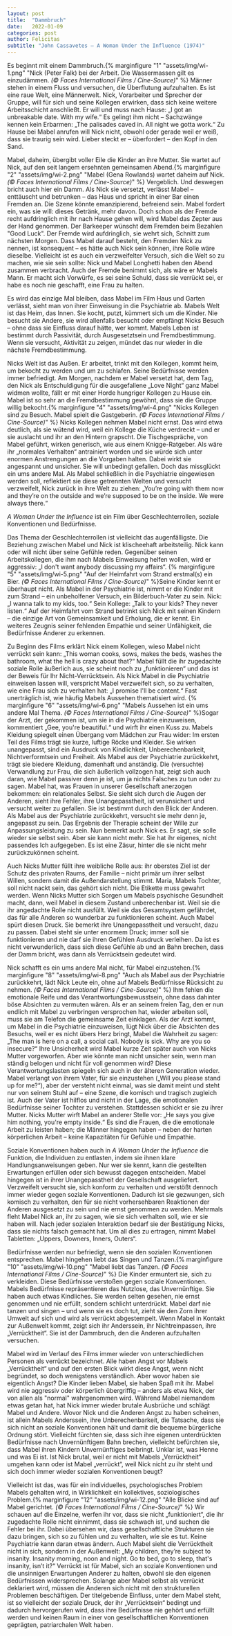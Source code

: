 ```yaml
---
layout: post
title:  "Dammbruch"
date:   2022-01-09
categories: post
author: Felicitas
subtitle: "John Cassavetes — A Woman Under the Influence (1974)"
---
```

 
Es beginnt mit einem Dammbruch.{% marginfigure "1" "assets/img/wi-1.png" "Nick (Peter Falk) bei der Arbeit. Die Wassermassen gilt es einzudämmen. *(©  Faces International Films / Cine-Source)*" %} Männer stehen in einem Fluss und versuchen, die Überflutung aufzuhalten. Es ist eine raue Welt, eine Männerwelt. Nick, Vorarbeiter und Sprecher der Gruppe, will für sich und seine Kollegen erwirken, dass sich keine weitere Arbeitsschicht anschließt. Er will und muss nach Hause: „I got an unbreakable date. With my wife.“ Es gelingt ihm nicht – Sachzwänge kennen kein Erbarmen: „The palisades caved in. All night we gotta work.“ Zu Hause bei Mabel anrufen will Nick nicht, obwohl oder gerade weil er weiß, dass sie traurig sein wird. Lieber steckt er – überfordert – den Kopf in den Sand.

Mabel, daheim, übergibt voller Eile die Kinder an ihre Mutter. Sie wartet auf Nick, auf den seit langem ersehnten gemeinsamen Abend.{% marginfigure "2" "assets/img/wi-2.png" "Mabel (Gena Rowlands) wartet daheim auf Nick. *(©  Faces International Films / Cine-Source)*" %} Vergeblich. Und deswegen bricht auch hier ein Damm. Als Nick sie versetzt, verlässt Mabel – enttäuscht und betrunken – das Haus und spricht in einer Bar einen Fremden an. Die Szene könnte emanzipierend, befreiend sein. Mabel fordert ein, was sie will: dieses Getränk, mehr davon. Doch schon als der Fremde recht aufdringlich mit ihr nach Hause gehen will, wird Mabel das Zepter aus der Hand genommen. Der Barkeeper wünscht dem Fremden beim Bezahlen "Good Luck". Der Fremde wird aufdringlich, sie wehrt sich, Schnitt zum nächsten Morgen. Dass Mabel darauf besteht, den Fremden Nick zu nennen, ist konsequent – es hätte auch Nick sein können, ihre Rolle wäre dieselbe. Vielleicht ist es auch ein verzweifelter Versuch, sich die Welt so zu machen, wie sie sein sollte: Nick und Mabel Longhetti haben den Abend zusammen verbracht. Auch der Fremde benimmt sich, als wäre er Mabels Mann. Er macht sich Vorwürfe, es sei seine Schuld, dass sie verrückt sei, er habe es noch nie geschafft, eine Frau zu halten.

Es wird das einzige Mal bleiben, dass Mabel im Film Haus und Garten verlässt, sieht man von ihrer Einweisung in die Psychiatrie ab. Mabels Welt ist das Heim, das Innen. Sie kocht, putzt, kümmert sich um die Kinder. Nie besucht sie Andere, sie wird allenfalls besucht oder empfängt Nicks Besuch – ohne dass sie Einfluss darauf hätte, wer kommt. Mabels Leben ist bestimmt durch Passivität, durch Ausgesetztsein und Fremdbestimmung. Wenn sie versucht, Aktivität zu zeigen, mündet das nur wieder in die nächste Fremdbestimmung.

Nicks Welt ist das Außen. Er arbeitet, trinkt mit den Kollegen, kommt heim, um bekocht zu werden und um zu schlafen. Seine Bedürfnisse werden immer befriedigt. Am Morgen, nachdem er Mabel versetzt hat, dem Tag, den Nick als Entschuldigung für die ausgefallene „Love Night“ ganz Mabel widmen wollte, fällt er mit einer Horde hungriger Kollegen zu Hause ein. Mabel ist so sehr an die Fremdbestimmung gewöhnt, dass sie die Gruppe willig bekocht.{% marginfigure "4" "assets/img/wi-4.png" "Nicks Kollegen sind zu Besuch. Mabel spielt die Gastgeberin. *(©  Faces International Films / Cine-Source)*" %} Nicks Kollegen nehmen Mabel nicht ernst. Das wird etwa deutlich, als sie wütend wird, weil ein Kollege die Küche verdreckt – und er sie auslacht und ihr an den Hintern grapscht. Die Tischgespräche, von Mabel geführt, wirken generisch, wie aus einem Knigge-Ratgeber. Als wäre ihr „normales Verhalten“ antrainiert worden und sie würde sich unter enormen Anstrengungen an die Vorgaben halten. Dabei wirkt sie angespannt und unsicher. Sie will unbedingt gefallen. Doch das missglückt ein ums andere Mal. Als Mabel schließlich in die Psychiatrie eingewiesen werden soll, reflektiert sie diese getrennten Welten und versucht verzweifelt, Nick zurück in ihre Welt zu ziehen: „You’re going with them now and they’re on the outside and we’re supposed to be on the inside. We were always there.“ 

*A Woman Under the Influence* ist ein Film über Geschlechterrollen, soziale
Konventionen und Bedürfnisse.

Das Thema der Geschlechterrollen ist vielleicht das augenfälligste. Die Beziehung zwischen Mabel und Nick ist klischeehaft arbeitsteilig. Nick kann oder will nicht über seine Gefühle reden. Gegenüber seinen Arbeitskollegen, die ihm nach Mabels Einweisung helfen wollen, wird er aggressiv: „I don't want anybody discussing my affairs“. {% marginfigure "5" "assets/img/wi-5.png" "Auf der Heimfahrt vom Strand erstmal(s) ein Bier.  *(©  Faces International Films / Cine-Source)*" %}Seine Kinder kennt er überhaupt nicht. Als Mabel in der Psychiatrie ist, nimmt er die Kinder mit zum Strand – ein unbeholfener Versuch, ein Bilderbuch-Vater zu sein. Nick: „I wanna talk to my kids, too.“ Sein Kollege: „Talk to your kids? They never listen.“ Auf der Heimfahrt vom Strand betrinkt sich Nick mit seinen Kindern – die einzige Art von Gemeinsamkeit und Erholung, die er kennt. Ein weiteres Zeugnis seiner fehlenden Empathie und seiner Unfähigkeit, die Bedürfnisse Anderer zu erkennen.

Zu Beginn des Films erklärt Nick einem Kollegen, wieso Mabel nicht verrückt sein kann: „This woman cooks, sows, makes the beds, washes the bathroom, what the hell is crazy about that?“ Mabel füllt die ihr zugedachte soziale Rolle äußerlich aus, sie scheint noch zu „funktionieren“ und das ist der Beweis für Ihr Nicht-Verrücktsein. Als Nick Mabel in die Psychiatrie einweisen lassen will, verspricht Mabel verzweifelt sich, so zu verhalten, wie eine Frau sich zu verhalten hat: „I promise I'll be content.“ Fast unerträglich ist, wie häufig Mabels Aussehen thematisiert wird. {% marginfigure "6" "assets/img/wi-6.png" "Mabels Aussehen ist ein ums andere Mal Thema. *(©  Faces International Films / Cine-Source)*" %}Sogar der Arzt, der gekommen ist, um sie in die Psychiatrie einzuweisen, kommentiert „Gee, you're beautiful.“ und wirft ihr einen Kuss zu. Mabels Kleidung spiegelt einen Übergang vom Mädchen zur Frau wider: Im ersten Teil des Films trägt sie kurze, luftige Röcke und Kleider. Sie wirken unangepasst, sind ein Ausdruck von Kindlichkeit, Unberechenbarkeit, Nichtverformtsein und Freiheit. Als Mabel aus der Psychiatrie zurückkehrt, trägt sie biedere Kleidung, damenhaft und anständig. Die (versuchte) Verwandlung zur Frau, die sich äußerlich vollzogen hat, zeigt sich auch daran, wie Mabel passiver denn je ist, um ja nichts Falsches zu tun oder zu sagen. Mabel hat, was Frauen in unserer Gesellschaft anerzogen bekommen: ein relationales Selbst. Sie sieht sich durch die Augen der Anderen, sieht ihre Fehler, ihre Unangepasstheit, ist verunsichert und versucht weiter zu gefallen. Sie ist bestimmt durch den Blick der Anderen. Als Mabel aus der Psychiatrie zurückkehrt, versucht sie mehr denn je, angepasst zu sein. Das Ergebnis der Therapie scheint der Wille zur Anpassungsleistung zu sein. Nun bemerkt auch Nick es. Er sagt, sie solle wieder sie selbst sein. Aber sie kann nicht mehr. Sie hat ihr eigenes, nicht passendes Ich aufgegeben. Es ist eine Zäsur, hinter die sie nicht mehr zurückzukönnen scheint.

Auch Nicks Mutter füllt ihre weibliche Rolle aus: ihr oberstes Ziel ist der Schutz des privaten Raums, der Familie – nicht primär um ihrer selbst Willen, sondern damit die Außendarstellung stimmt. Maria, Mabels Tochter, soll nicht nackt sein, das gehört sich nicht. Die Etikette muss gewahrt werden. Wenn Nicks Mutter sich Sorgen um Mabels psychische Gesundheit macht, dann, weil Mabel in diesem Zustand unberechenbar ist. Weil sie die ihr angedachte Rolle nicht ausfüllt. Weil sie das Gesamtsystem gefährdet, das für alle Anderen so wunderbar zu funktionieren scheint. Auch Mabel spürt diesen Druck. Sie bemerkt ihre Unangepasstheit und versucht, dazu zu passen. Dabei steht sie unter enormem Druck; immer soll sie funktionieren und nie darf sie ihren Gefühlen Ausdruck verleihen. Da ist es nicht verwunderlich, dass sich diese Gefühle ab und an Bahn brechen, dass der Damm bricht, was dann als Verrücktsein gedeutet wird. 

Nick schafft es ein ums andere Mal nicht, für Mabel einzustehen.{% marginfigure "8" "assets/img/wi-8.png" "Auch als Mabel aus der Psychiatrie zurückkehrt, lädt Nick Leute ein, ohne auf Mabels Bedürfnisse Rücksicht zu nehmen. *(©  Faces International Films / Cine-Source)*" %} Ihm fehlen die emotionale Reife und das Verantwortungsbewusstsein, ohne dass dahinter böse Absichten zu vermuten wären. Als er an seinem freien Tag, den er nun endlich mit Mabel zu verbringen versprochen hat, wieder arbeiten soll, muss sie am Telefon die gemeinsame Zeit einklagen. Als der Arzt kommt, um Mabel in die Psychiatrie einzuweisen, lügt Nick über die Absichten des Besuchs, weil er es nicht übers Herz bringt, Mabel die Wahrheit zu sagen: „The man is here on a call, a social call. Nobody is sick. Why are you so insecure?“ Ihre Unsicherheit wird Mabel kurze Zeit später auch von Nicks Mutter vorgeworfen. Aber wie könnte man nicht unsicher sein, wenn man ständig belogen und nicht für voll genommen wird? Diese Verantwortungslasten spiegeln sich auch in der älteren Generation wieder. Mabel verlangt von ihrem Vater, für sie einzustehen („Will you please stand up for me?“), aber der versteht nicht einmal, was sie damit meint und steht nur von seinem Stuhl auf – eine Szene, die komisch und tragisch zugleich ist. Auch der Vater ist hilflos und nicht in der Lage, die emotionalen Bedürfnisse seiner Tochter zu verstehen. Stattdessen schickt er sie zu ihrer Mutter. Nicks Mutter wirft Mabel an anderer Stelle vor: „He says you give him nothing, you're empty inside.“ Es sind die Frauen, die die emotionale Arbeit zu leisten haben; die Männer hingegen haben – neben der harten körperlichen Arbeit – keine Kapazitäten für Gefühle und Empathie.

Soziale Konventionen haben auch in *A Woman Under the Influence* die Funktion, die Individuen zu entlasten, indem sie ihnen klare Handlungsanweisungen geben. Nur wer sie kennt, kann die gestellten Erwartungen erfüllen oder sich bewusst dagegen entscheiden. Mabel hingegen ist in ihrer Unangepasstheit der Gesellschaft ausgeliefert. Verzweifelt versucht sie, sich konform zu verhalten und verstößt dennoch immer wieder gegen soziale Konventionen. Dadurch ist sie gezwungen, sich komisch zu verhalten, den für sie nicht vorhersehbaren Reaktionen der Anderen ausgesetzt zu sein und nie ernst genommen zu werden. Mehrmals fleht Mabel Nick an, ihr zu sagen, wie sie sich verhalten soll, wie er sie haben will. Nach jeder sozialen Interaktion bedarf sie der Bestätigung Nicks, dass sie nichts falsch gemacht hat. Um all dies zu ertragen, nimmt Mabel Tabletten: „Uppers, Downers, Inners, Outers“.

Bedürfnisse werden nur befriedigt, wenn sie den sozialen Konventionen entsprechen. Mabel hingehen liebt das Singen und Tanzen.{% marginfigure "10" "assets/img/wi-10.png" "Mabel liebt das Tanzen. *(©  Faces International Films / Cine-Source)*" %} Die Kinder ermuntert sie, sich zu verkleiden. Diese Bedürfnisse verstoßen gegen soziale Konventionen. Mabels Bedürfnisse repräsentieren das Nutzlose, das Unvernünftige. Sie haben auch etwas Kindliches. Sie werden selten gesehen, nie ernst genommen und nie erfüllt, sondern schlicht unterdrückt. Mabel darf nie tanzen und singen – und wenn sie es doch tut, zieht sie den Zorn ihrer Umwelt auf sich und wird als verrückt abgestempelt. Wenn Mabel in Kontakt zur Außenwelt kommt, zeigt sich ihr Anderssein, ihr Nichtreinpassen, ihre „Verrücktheit“. Sie ist der Dammbruch, den die Anderen aufzuhalten versuchen. 

Mabel wird im Verlauf des Films immer wieder von unterschiedlichen Personen als verrückt bezeichnet. Alle haben Angst vor Mabels „Verrücktheit“ und auf den ersten Blick wirkt diese Angst, wenn nicht begründet, so doch wenigstens verständlich. Aber wovor haben sie eigentlich Angst? Die Kinder lieben Mabel, sie haben Spaß mit ihr. Mabel wird nie aggressiv oder körperlich übergriffig – anders als etwa Nick, der von allen als "normal" wahrgenommen wird. Während Mabel niemandem etwas getan hat, hat Nick immer wieder brutale Ausbrüche und schlägt Mabel und Andere. Wovor Nick und die Anderen Angst zu haben scheinen, ist allein Mabels Anderssein, ihre Unberechenbarkeit, die Tatsache, dass sie sich nicht an soziale Konventionen hält und damit die bequeme bürgerliche Ordnung stört. Vielleicht fürchten sie, dass sich ihre eigenen unterdrückten Bedürfnisse nach Unvernünftigem Bahn brechen, vielleicht befürchten sie, dass Mabel ihren Kindern Unvernünftiges beibringt. Unklar ist, was Henne und was Ei ist. Ist Nick brutal, weil er nicht mit Mabels „Verrücktheit“ umgehen kann oder ist Mabel „verrückt“, weil Nick nicht zu ihr steht und sich doch immer wieder sozialen Konventionen beugt? 

Vielleicht ist das, was für ein individuelles, psychologisches Problem Mabels gehalten wird, in Wirklichkeit ein kollektives, soziologisches Problem.{% marginfigure "12" "assets/img/wi-12.png" "Alle Blicke sind auf Mabel gerichtet. *(©  Faces International Films / Cine-Source)*" %} Wir schauen auf die Einzelne, werfen ihr vor, dass sie nicht „funktioniert“, die ihr zugedachte Rolle nicht einnimmt, dass sie schwach ist, und suchen die Fehler bei ihr. Dabei übersehen wir, dass gesellschaftliche Strukturen sie dazu bringen, sich so zu fühlen und zu verhalten, wie sie es tut. Keine Psychiatrie kann daran etwas ändern. Auch Mabel sieht die Verrücktheit nicht in sich, sondern in der Außenwelt: „My children, they’re subject to insanity. Insanity morning, noon and night. Go to bed, go to sleep, that's insanity, isn’t it?“ Verrückt ist für Mabel, sich an soziale Konventionen und die unsinnigen Erwartungen Anderer zu halten, obwohl sie den eigenen Bedürfnissen widersprechen. Solange aber Mabel selbst als verrückt deklariert wird, müssen die Anderen sich nicht mit den strukturellen Problemen beschäftigen. Der titelgebende Einfluss, unter dem Mabel steht, ist so vielleicht der soziale Druck, der ihr „Verrücktsein“ bedingt und dadurch hervorgerufen wird, dass ihre Bedürfnisse nie gehört und erfüllt werden und keinen Raum in einer von gesellschaftlichen Konventionen geprägten, patriarchalen Welt haben.

